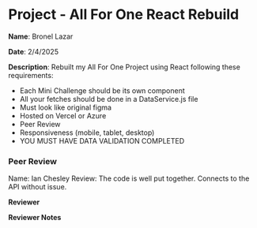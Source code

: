 #   Project - All For One React Rebuild

**Name**: Bronel Lazar

**Date**: 2/4/2025

**Description**: Rebuilt my All For One Project using React following these requirements: 
- Each Mini Challenge should be its own component
- All your fetches should be done in a DataService.js file
- Must look like original figma
- Hosted on Vercel or Azure
- Peer Review
- Responsiveness (mobile, tablet, desktop)
- YOU MUST HAVE DATA VALIDATION COMPLETED

### Peer Review
Name: Ian Chesley
Review: The code is well put together. Connects to the API without issue.

**Reviewer** 
 

**Reviewer Notes**
 
